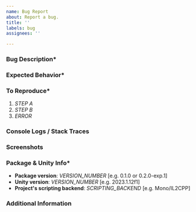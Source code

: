 ```yaml
---
name: Bug Report
about: Report a bug.
title: ''
labels: bug
assignees: ''

---
```





### Bug Description* <!-- REQUIRED -->

<!-- Please provide a clear and concise description of the bug. -->



### Expected Behavior* <!-- REQUIRED -->

<!-- Please provide a clear and concise description of the expected behavior. -->



### To Reproduce* <!-- REQUIRED -->

<!-- Please provide the steps to reproduce the behavior. -->

1. *STEP A*
1. *STEP B*
1. *ERROR*



### Console Logs / Stack Traces

<!-- If applicable, please provide any console logs and wrap the text in triple backticks (```). -->



### Screenshots

<!-- If applicable, please add screenshots to help explain the issue. -->



### Package & Unity Info* <!-- REQUIRED -->

<!-- Please complete the following information. -->

- **Package version**: *VERSION_NUMBER* [e.g. 0.1.0 or 0.2.0-exp.1]
- **Unity version**: *VERSION_NUMBER* [e.g. 2023.1.12f1]
- **Project's scripting backend**: *SCRIPTING_BACKEND* [e.g. Mono/IL2CPP]



### Additional Information

<!-- Please add any other context about the bug here. -->
